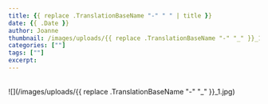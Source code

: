 ```yaml
---
title: {{ replace .TranslationBaseName "-" " " | title }}
date: {{ .Date }}
author: Joanne
thumbnail: /images/uploads/{{ replace .TranslationBaseName "-" "_" }}_1.jpg
categories: [""]
tags: [""]
excerpt: 
---
```



</br>
![](/images/uploads/{{ replace .TranslationBaseName "-" "_" }}_1.jpg)
